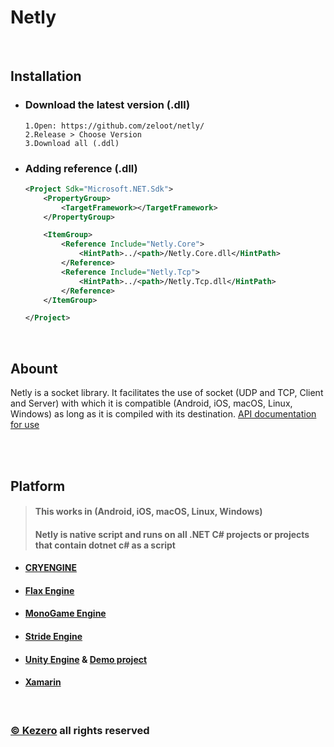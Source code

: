 # Netly

<br>

## Installation
- ### Download the latest version (.dll)
  ```
  1.Open: https://github.com/zeloot/netly/
  2.Release > Choose Version
  3.Download all (.ddl)
  ```

- ### Adding reference (.dll)
  ````xml
  <Project Sdk="Microsoft.NET.Sdk">
      <PropertyGroup>
          <TargetFramework></TargetFramework>
      </PropertyGroup>

      <ItemGroup>
          <Reference Include="Netly.Core">
              <HintPath>../<path>/Netly.Core.dll</HintPath>
          </Reference>
          <Reference Include="Netly.Tcp">
              <HintPath>../<path>/Netly.Tcp.dll</HintPath>
          </Reference>
      </ItemGroup>

  </Project>
  ````
  
<br>

## Abount


Netly is a socket library. It facilitates the use of socket (UDP and TCP, Client and Server) with which it is compatible (Android, iOS, macOS, Linux, Windows) as long as it is compiled with its destination. [API documentation for use](https://zeloot.github.io/netly-docs/api/Netly.Core.html)

<br>
<br>


## Platform
> #### This works in (Android, iOS, macOS, Linux, Windows)
> #### Netly is native script and runs on all .NET C# projects or projects that contain dotnet c# as a script

- #### [CRYENGINE](https://www.cryengine.com/)
- #### [Flax Engine](https://flaxengine.com/)
- #### [MonoGame Engine](https://www.monogame.net/)
- #### [Stride Engine](https://www.stride3d.net/)
- #### [Unity Engine](https://www.unity.com/) & [Demo project](https://github.com/alec1o/NetlyUnity)
- #### [Xamarin](https://dotnet.microsoft.com/apps/xamarin/)

<br>

### [© Kezero](https://github.com/kezerocom/) all rights reserved
